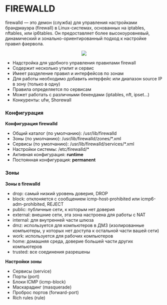 # FIREWALLD
firewalld — это демон (служба) для управления настройками брандмауэра (firewall) в Linux-системах, основанных на iptables, nftables, или ip6tables. Он предоставляет более высокоуровневый, динамический и зонально-ориентированный подход к настройке правил фаервола.     

<p align="center">
<image src="https://github.com/LLlMEJIb87/LINUX/blob/main/%D0%A1%D0%B5%D1%82%D1%8C/picture/firewalld.PNG">
</p>   

- Надстройка для удобного управления правилами firewall
- Содержит несколько утилит и сервис
- Имеет разделение правил и интерфейсов по зонам
- Для работы необходимо добавить интерфейс или диапазон source IP в зону (только в одну)
- Правила определяется по сервисам
- Может работать с различными бекендами (iptables, nft, ipset…)
- Конкуренты: ufw, Shorewall

### Конфигурация     
__Конфигурация firewalld__    
- Общий каталог (по умолчанию): /usr/lib/firewalld
- Зоны (по умолчанию): /usr/lib/firewalld/zones/*.xml
- Сервисы (по умолчанию): /usr/lib/firewalld/services/*.xml
- Настройки системы: /etc/firewalld/*
- Активная конфигурация: **runtime**
- Постоянная конфигурация: **permanent**

### Зоны    
__Зоны в firewalld__
- drop: самый низкий уровень доверия, DROP
- block: отклоняется с сообщением icmp-host-prohibited или icmp6-adm-prohibited, REJECT
- public: публичные сети, к которым нет доверия
- external: внешние сети, эта зона настроена для работы с NAT
- internal: для внутренней части шлюза
- dmz: используется для компьютеров в ДМЗ (изолированные компьютеры, у которых нет доступа к остальной части вашей сети)
- work: используется для рабочих компьютеров
- home: домашняя среда, доверие большей части других компьютеров
- trusted: все соединения разрешены

__Настройки зоны__     
- Сервисы (service)
- Порты (port)
- Блоки ICMP (icmp-block)
- Маскарадинг (masquerade)
- Проброс портов (forward-port)
- Rich rules (rule)
